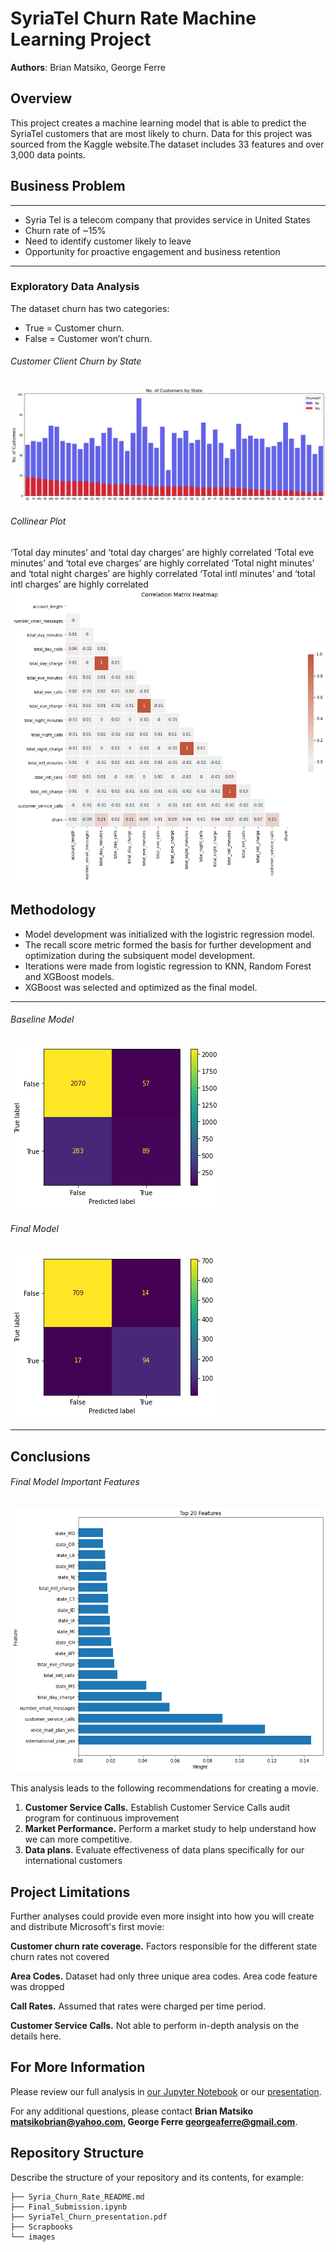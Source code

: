 # SyriaTel Churn Rate Machine Learning Project

**Authors**: Brian Matsiko, George Ferre

## Overview

This project creates a machine learning model that is able to predict the SyriaTel customers that are most likely to churn. Data for this project was sourced from the Kaggle website.The dataset includes 33 features and over 3,000 data points.


## Business Problem

***
* Syria Tel is a telecom company that provides service in United States
* Churn rate of ~15%
* Need to identify customer likely to leave
* Opportunity for proactive engagement and business retention
***

### Exploratory Data Analysis
The dataset churn has two categories:
* True = Customer churn.
* False = Customer won’t churn.

###### Customer Client Churn by State
![State Churn](./Images/state_chart.png)

###### Collinear Plot
‘Total day minutes’ and ‘total day charges’ are highly correlated
‘Total eve minutes’ and ‘total eve charges’ are highly correlated
‘Total night minutes’ and ‘total night charges’ are highly correlated
‘Total intl minutes’ and ‘total intl charges’ are highly correlated
![correlation plot](./Images/p3_heatmap.png)

## Methodology

* Model development was initialized with the logistric regression model. 
* The recall score metric formed the basis for further development and optimization during the subsiquent model development.
* Iterations were made from logistic regression to KNN, Random Forest and XGBoost models.
* XGBoost was selected and optimized as the final model.

***

###### Baseline Model
![Baseline Confusion Matrix](./Images/train_conf_mat.png)

###### Final Model
![Final Model Confusion Matrix](./Images/test_conf_matrix.png)
***


## Conclusions

###### Final Model Important Features
![Final Model Features](./Images/feat_imp.png)


This analysis leads to the following recommendations for creating a movie.
1. **Customer Service Calls.**
Establish Customer Service Calls audit program for continuous improvement
2. **Market Performance.**
Perform a market study to help understand how we can more competitive.
3. **Data plans.**
 Evaluate effectiveness of data plans  specifically for our international customers

## Project Limitations

Further analyses could provide even more insight into how you will create and distribute Microsoft's first movie:

**Customer churn rate coverage.**
Factors responsible for the different state churn rates not covered

**Area Codes.**
Dataset had only three unique area codes. Area code feature was dropped

**Call Rates.**
Assumed that rates were charged per time period.

**Customer Service Calls.**
Not able to perform in-depth analysis on the details here.

## For More Information

Please review our full analysis in [our Jupyter Notebook](./Final_Submission.ipynb) or our [presentation](./SyriaTel_Churn_presentation.pdf).

For any additional questions, please contact **Brian Matsiko matsikobrian@yahoo.com, George Ferre georgeaferre@gmail.com**.

## Repository Structure

Describe the structure of your repository and its contents, for example:

```
├── Syria_Churn_Rate_README.md                         
├── Final_Submission.ipynb  
├── SyriaTel_Churn_presentation.pdf         
├── Scrapbooks                         
└── images
```



